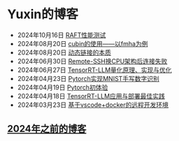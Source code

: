 # Yuxin的博客

* 2024年10月16日 [RAFT性能测试](./RAFT性能测试/README.md)
* 2024年08月20日 [cubin的使用——以fmha为例](./cubin的使用——以fmha为例/README.md)
* 2024年08月20日 [动态链接的本质](./动态链接的本质/README.md)
* 2024年06月30日 [Remote-SSH换CPU架构后连接失败](./Remote-SSH换CPU架构后连接失败/README.md)
* 2024年06月27日 [TensorRT-LLM量化原理、实现与优化](./TensorRT-LLM量化原理、实现与优化/README.pdf)
* 2024年04月23日 [Pytorch实现MNIST手写数字识别](./Pytorch实现MNIST手写数字识别/README.md)
* 2024年04月19日 [Pytorch初体验](./Pytorch初体验/README.md)
* 2024年04月18日 [TensorRT-LLM应用与部署最佳实践](./TensorRT-LLM应用与部署最佳实践/README.pdf)
* 2024年03月23日 [基于vscode+docker的远程开发环境](./基于vscode+docker的远程开发环境/README.md)

## [2024年之前的博客](http://zhou-yuxin.github.io)
